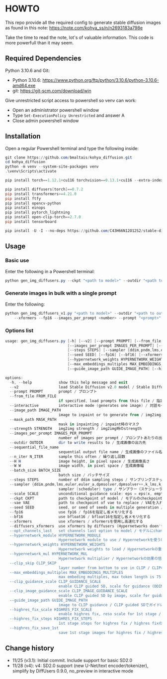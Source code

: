 # HOWTO

This repo provide all the required config to generate stable diffusion images as found in this note: https://note.com/kohya_ss/n/n2693183a798e

Take the time to read the note, lot's of valuable information. This code is more powerfull than it may seem.

## Required Dependencies

Python 3.10.6 and Git:

- Python 3.10.6: https://www.python.org/ftp/python/3.10.6/python-3.10.6-amd64.exe
- git: https://git-scm.com/download/win

Give unrestricted script access to powershell so venv can work:

- Open an administrator powershell window
- Type `Set-ExecutionPolicy Unrestricted` and answer A
- Close admin powershell window

## Installation

Open a regular Powershell terminal and type the following inside:

```powershell
git clone https://github.com/bmaltais/kohya_diffusion.git
cd kohya_diffusion
python -m venv --system-site-packages venv
.\venv\Scripts\activate

pip install torch==1.12.1+cu116 torchvision==0.13.1+cu116 --extra-index-url https://download.pytorch.org/whl/cu116

pip install diffusers[torch]==0.7.2
pip install transformers>=4.21.0
pip install ftfy
pip install opencv-python
pip install einops
pip install pytorch_lightning
pip install open-clip-torch==2.7.0
pip install tensorboard

pip install -U -I --no-deps https://github.com/C43H66N12O12S2/stable-diffusion-webui/releases/download/f/xformers-0.0.14.dev0-cp310-cp310-win_amd64.whl
```

## Usage

### Basic use

Enter the following in a Powershell terminal:

```powershell
python gen_img_diffusers.py --ckpt "<path to model>" --outdir "<path to output directory>" --xformers --fp16 --interactive
```

### Generate images in bulk with a single prompt

Enter the following:

```powershell
python gen_img_diffusers_v1.py "<path to model>" --outdir "<path to output directory>" ` 
    --xformers --fp16 --images_per_prompt <number> --prompt "<prompt>"
```

### Options list

```powershell
usage: gen_img_diffusers.py [-h] [--v2] [--prompt PROMPT] [--from_file FROM_FILE] [--interactive] [--image_path IMAGE_PATH] [--mask_path MASK_PATH] [--strength STRENGTH]
                            [--images_per_prompt IMAGES_PER_PROMPT] [--outdir OUTDIR] [--sequential_file_name] [--n_iter N_ITER] [--H H] [--W W] [--batch_size BATCH_SIZE]
                            [--steps STEPS] [--sampler {ddim,pndm,lms,euler,euler_a,dpmsolver,dpmsolver++,k_lms,k_euler,k_euler_a}] [--scale SCALE] [--ckpt CKPT] [--vae VAE]
                            [--seed SEED] [--fp16] [--bf16] [--xformers] [--diffusers_xformers] [--opt_channels_last] [--hypernetwork_module HYPERNETWORK_MODULE]
                            [--hypernetwork_weights HYPERNETWORK_WEIGHTS] [--hypernetwork_mul HYPERNETWORK_MUL] [--clip_skip CLIP_SKIP]
                            [--max_embeddings_multiples MAX_EMBEDDINGS_MULTIPLES] [--clip_guidance_scale CLIP_GUIDANCE_SCALE] [--clip_image_guidance_scale CLIP_IMAGE_GUIDANCE_SCALE]   
                            [--guide_image_path GUIDE_IMAGE_PATH] [--highres_fix_scale HIGHRES_FIX_SCALE] [--highres_fix_steps HIGHRES_FIX_STEPS] [--highres_fix_save_1st]

options:
  -h, --help            show this help message and exit
  --v2                  load Stable Diffusion v2.0 model / Stable Diffusion 2.0のモデルを読み込む
  --prompt PROMPT       prompt / プロンプト
  --from_file FROM_FILE
                        if specified, load prompts from this file / 指定時はプロンプトをファイルから読み込む
  --interactive         interactive mode (generates one image) / 対話モード（生成される画像は1枚になります）
  --image_path IMAGE_PATH
                        image to inpaint or to generate from / img2imgまたはinpaintを行う元画像
  --mask_path MASK_PATH
                        mask in inpainting / inpaint時のマスク
  --strength STRENGTH   img2img strength / img2img時のstrength
  --images_per_prompt IMAGES_PER_PROMPT
                        number of images per prompt / プロンプトあたりの出力枚数
  --outdir OUTDIR       dir to write results to / 生成画像の出力先
  --sequential_file_name
                        sequential output file name / 生成画像のファイル名を連番にする
  --n_iter N_ITER       sample this often / 繰り返し回数
  --H H                 image height, in pixel space / 生成画像高さ
  --W W                 image width, in pixel space / 生成画像幅
  --batch_size BATCH_SIZE
                        batch size / バッチサイズ
  --steps STEPS         number of ddim sampling steps / サンプリングステップ数
  --sampler {ddim,pndm,lms,euler,euler_a,dpmsolver,dpmsolver++,k_lms,k_euler,k_euler_a}
                        sampler (scheduler) type / サンプラー（スケジューラ）の種類
  --scale SCALE         unconditional guidance scale: eps = eps(x, empty) + scale * (eps(x, cond) - eps(x, empty)) / guidance scale
  --ckpt CKPT           path to checkpoint of model / モデルのcheckpointファイルまたはディレクトリ
  --vae VAE             path to checkpoint of vae to replace / VAEを入れ替える場合、VAEのcheckpointファイルまたはディレクトリ
  --seed SEED           seed, or seed of seeds in multiple generation / 1枚生成時のseed、または複数枚生成時の乱数seedを決めるためのseed
  --fp16                use fp16 / fp16を指定し省メモリ化する
  --bf16                use bfloat16 / bfloat16を指定し省メモリ化する
  --xformers            use xformers / xformersを使用し高速化する
  --diffusers_xformers  use xformers by diffusers (Hypernetworks doen't work) / Diffusersでxformersを使用する（Hypernetwork利用不可）
  --opt_channels_last   set channels last option to model / モデルにchannles lastを指定し最適化する
  --hypernetwork_module HYPERNETWORK_MODULE
                        Hypernetwork module to use / Hypernetworkを使う時そのモジュール名
  --hypernetwork_weights HYPERNETWORK_WEIGHTS
                        Hypernetwork weights to load / Hypernetworkの重み
  --hypernetwork_mul HYPERNETWORK_MUL
                        Hypernetwork multiplier / Hypernetworkの効果の倍率
  --clip_skip CLIP_SKIP
                        layer number from bottom to use in CLIP / CLIPの後ろからn層目の出力を使う
  --max_embeddings_multiples MAX_EMBEDDINGS_MULTIPLES
                        max embeding multiples, max token length is 75 * multiples / トークン長をデフォルトの何倍とするか 75*この値 がトークン長となる
  --clip_guidance_scale CLIP_GUIDANCE_SCALE
                        enable CLIP guided SD, scale for guidance (DDIM, PNDM, LMS samplers only) / CLIP guided SDを有効にしてこのscaleを適用する（サンプラーはDDIM、PNDM、LMSのみ）    
  --clip_image_guidance_scale CLIP_IMAGE_GUIDANCE_SCALE
                        enable CLIP guided SD by image, scale for guidance / 画像によるCLIP guided SDを有効にしてこのscaleを適用する
  --guide_image_path GUIDE_IMAGE_PATH
                        image to CLIP guidance / CLIP guided SDでガイドに使う画像
  --highres_fix_scale HIGHRES_FIX_SCALE
                        enable highres fix, reso scale for 1st stage / highres fixを有効にして最初の解像度をこのscaleにする
  --highres_fix_steps HIGHRES_FIX_STEPS
                        1st stage steps for highres fix / highres fixの最初のステージのステップ数
  --highres_fix_save_1st
                        save 1st stage images for highres fix / highres fixの最初のステージの画像を保存する
```

## Change history

* 11/25 (v3.1): Initial commit. Include support for basic SD2.0
* 11/28 (v4): v4: SD2.0 support (new U-Net/text encoder/tokenizer), simplify by DiffUsers 0.9.0, no_preview in interactive mode